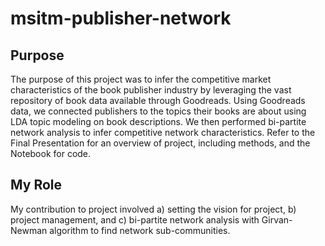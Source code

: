 # msitm-publisher-network
## Purpose
The purpose of this project was to infer the competitive market characteristics of the book publisher industry by leveraging the vast repository of book data available through Goodreads. Using Goodreads data, we connected publishers to the topics their books are about using LDA topic modeling on book descriptions. We then performed bi-partite network analysis to infer competitive network characteristics. Refer to the Final Presentation for an overview of project, including methods, and the Notebook for code.

## My Role
My contribution to project involved a) setting the vision for project, b)  project management, and c) bi-partite network analysis with Girvan-Newman algorithm to find network sub-communities.
